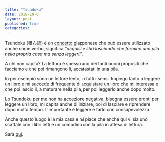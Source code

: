 ```yaml
---
title: "Tsundoku"
date: 2018-10-6
layout: post
published: true
categories: 
---
```


Tsundoku (積ん読) è un [concetto](https://en.wikipedia.org/wiki/Tsundoku) giapponese che può essere utilizzato anche come verbo, significa *"acquisire libri lasciando che formino una pila nella propria casa ma senza leggerli"*.

A chi non capita? La lettura è spesso uno dei tanti buoni propositi che facciamo e che poi rimangono li, accatastati in una pila.

Io per esempio sono un lettore lento, in tutti i sensi. Impiego tanto a leggere un libro e mi succede di frequente di acquistare un libro che mi interessa e che poi lascio li, a maturare nella pila, per poi leggerlo anche dopo molto.

Lo Tsundoku per me non ha accezione negativa, bisogna essere pronti per leggere un libro, mi capita anche di iniziare, poi di lasciare e riprendere dopo molto tempo. L'importante è leggere e farlo con consapevolezza.

Anche questo luogo è la mia casa e mi piace che anche qui vi sia uno scaffale con i libri letti e un comodino con la pila in attesa di lettura.

Sarà [qui](https://www.marginalia.cc/tsundoku).